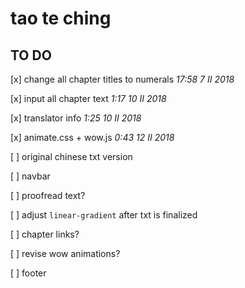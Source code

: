 # tao te ching

## TO DO

[x] change all chapter titles to numerals
*17:58 7 II 2018*

[x] input all chapter text
*1:17 10 II 2018*

[x] translator info
*1:25 10 II 2018*

[x] animate.css + wow.js
*0:43 12 II 2018*

[ ] original chinese txt version

[ ] navbar

[ ] proofread text?

[ ] adjust `linear-gradient` after txt is finalized

[ ] chapter links?

[ ] revise wow animations?

[ ] footer